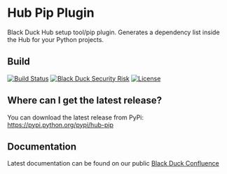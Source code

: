 # Hub Pip Plugin

Black Duck Hub setup tool/pip plugin.  Generates a dependency list inside the Hub for your Python projects. 

## Build

[![Build Status](https://travis-ci.org/blackducksoftware/hub-pip.svg?branch=master)](https://travis-ci.org/blackducksoftware/hub-pip)
[![Black Duck Security Risk](https://copilot.blackducksoftware.com/github/groups/blackducksoftware/locations/hub-pip/public/results/branches/master/badge-risk.svg)](https://copilot.blackducksoftware.com/github/groups/blackducksoftware/locations/hub-pip/public/results/branches/master)
[![License](https://img.shields.io/badge/License-Apache%202.0-blue.svg)](https://opensource.org/licenses/Apache-2.0)

## Where can I get the latest release? ##
You can download the latest release from PyPi: https://pypi.python.org/pypi/hub-pip

## Documentation

Latest documentation can be found on our public [Black Duck Confluence](https://blackducksoftware.atlassian.net/wiki/display/INTDOCS/)
